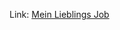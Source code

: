

Link:
[Mein Lieblings Job](https://www.stepstone.de/stellenangebote--Data-Analyst-m-w-d-Duesseldorf-ARAG-IT-GmbH--9302448-inline.html?rltr=3_3_25_seorl_m_0_0_0_0_1_0)
